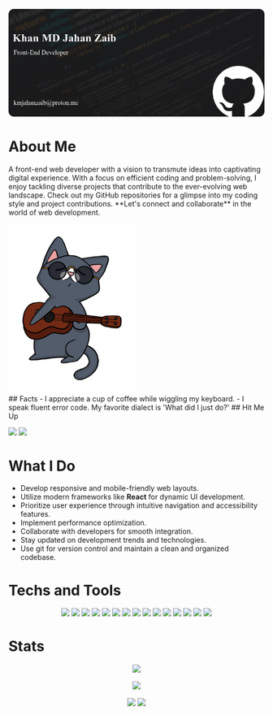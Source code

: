 <p align="center">
  <a href="https://skillicons.dev">
    <img src="./cover.png" />
  </a>
</p>

# About Me
<div style="flex-container">
<p>
A front-end web developer with a vision to transmute ideas into captivating digital experience. With a focus on efficient coding and problem-solving, I enjoy tackling diverse projects that contribute to the ever-evolving web landscape. Check out my GitHub repositories for a glimpse into my coding style and project contributions. **Let's connect and collaborate** in the world of web development.
</p>
<div>
	<img width="250" src="./github.webp"/>
</div>
</div>
## Facts
- I appreciate a cup of coffee while wiggling my keyboard.
- I speak fluent error code. My favorite dialect is 'What did I just do?'
## Hit Me Up
<p>
	<a href="https://discordapp.com/users/413222831296610305"><img src="https://skillicons.dev/icons?i=discord"/></a>
	<a href="https://www.linkedin.com/in/kmjahanzaib"><img src="https://skillicons.dev/icons?i=linkedin"/></a>
</p>

# What I Do
- Develop responsive and mobile-friendly web layouts.
- Utilize modern frameworks like **React** for dynamic UI development.
- Prioritize user experience through intuitive navigation and accessibility features.
- Implement performance optimization.
- Collaborate with developers for smooth integration.
- Stay updated on development trends and technologies.
- Use git for version control and maintain a clean and organized codebase.

# Techs and Tools
<p align="center">
  <a><img src="https://skillicons.dev/icons?i=react"/></a>
  <a><img src="https://skillicons.dev/icons?i=tailwind"/></a>
  <a><img src="https://skillicons.dev/icons?i=mongodb"/></a>
  <a><img src="https://skillicons.dev/icons?i=firebase"/></a>
  <a><img src="https://skillicons.dev/icons?i=html"/></a>
  <a><img src="https://skillicons.dev/icons?i=css"/></a>
  <a><img src="https://skillicons.dev/icons?i=js"/></a>
  <a><img src="https://skillicons.dev/icons?i=git"/></a>
  <a><img src="https://skillicons.dev/icons?i=c"/></a>
  <a><img src="https://skillicons.dev/icons?i=mui"/></a>
  <a><img src="https://skillicons.dev/icons?i=nodejs"/></a>
  <a><img src="https://skillicons.dev/icons?i=expressjs"/></a>
  <a><img src="https://skillicons.dev/icons?i=vite"/></a>
  <a><img src="https://skillicons.dev/icons?i=neovim"/></a>
  <a><img src="https://skillicons.dev/icons?i=vscode"/></a>
</p>

# Stats
<p align="center">
<img src="http://github-profile-summary-cards.vercel.app/api/cards/profile-details?username=ZaibLComrade&theme=github_dark"/>
</p>

<p align="center">
<img src="https://github-readme-streak-stats.herokuapp.com?user=ZaibLComrade&theme=dark&date_format=M%20j%5B%2C%20Y%5D&mode=weekly&card_width=600&border=23EB7F&ring=23EB7F&fire=CBD760&stroke=5BE2EB&sideLabels=5BE2EB&currStreakNum=5BE2EB&sideNums=5BE2EB&currStreakLabel=23EB7F&dates=23EB7F&excludeDaysLabel=23EB7F)"/>

<p align="center">
<img src="http://github-profile-summary-cards.vercel.app/api/cards/repos-per-language?username=ZaibLComrade&theme=github_dark&exclude=vim,c"/>
<img src="http://github-profile-summary-cards.vercel.app/api/cards/stats?username=ZaibLComrade&theme=github_dark"/>
</p>
</p>
